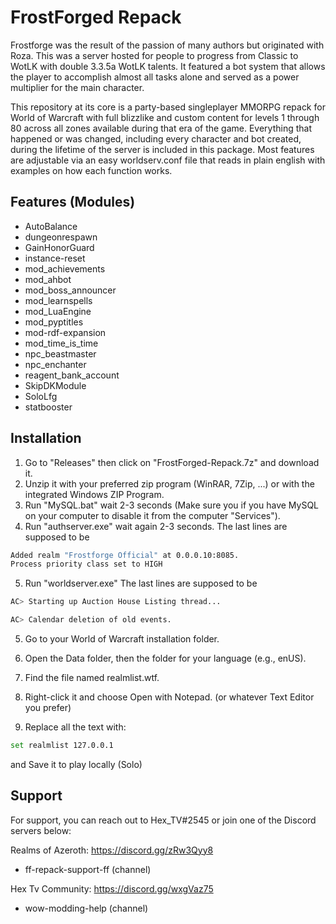 
# FrostForged Repack

Frostforge was the result of the passion of many authors but originated with Roza. This was a server hosted for people to progress from Classic to WotLK with double 3.3.5a WotLK talents. It featured a bot system that allows the player to accomplish almost all tasks alone and served as a power multiplier for the main character.

This repository at its core is a party-based singleplayer MMORPG repack for World of Warcraft with full blizzlike and custom content for levels 1 through 80 across all zones available during that era of the game. Everything that happened or was changed, including every character and bot created, during the lifetime of the server is included in this package. Most features are adjustable via an easy worldserv.conf file that reads in plain english with examples on how each function works. 
## Features (Modules)

- AutoBalance
- dungeonrespawn
- GainHonorGuard
- instance-reset
- mod_achievements
- mod_ahbot
- mod_boss_announcer
- mod_learnspells
- mod_LuaEngine
- mod_pyptitles
- mod-rdf-expansion
- mod_time_is_time
- npc_beastmaster
- npc_enchanter
- reagent_bank_account
- SkipDKModule
- SoloLfg
- statbooster


## Installation

1. Go to "Releases" then click on "FrostForged-Repack.7z" and download it.
2. Unzip it with your preferred zip program (WinRAR, 7Zip, ...) or with the integrated Windows ZIP Program.
3. Run "MySQL.bat" wait 2-3 seconds (Make sure you if you have MySQL on your computer to disable it from the computer "Services").
4. Run "authserver.exe" wait again 2-3 seconds. The last lines are supposed to be

```bash
Added realm "Frostforge Official" at 0.0.0.10:8085.
Process priority class set to HIGH
```
5. Run "worldserver.exe" The last lines are supposed to be

```bash
AC> Starting up Auction House Listing thread...

AC> Calendar deletion of old events.
```
5. Go to your World of Warcraft installation folder.

6.  Open the Data folder, then the folder for your language (e.g., enUS).

7. Find the file named realmlist.wtf.

8. Right-click it and choose Open with Notepad. (or whatever Text Editor you prefer)

9. Replace all the text with:

```bash
set realmlist 127.0.0.1
```
and Save it to play locally (Solo)
## Support

For support, you can reach out to Hex_TV#2545 or join one of the Discord servers below:


Realms of Azeroth: https://discord.gg/zRw3Qyy8
- ff-repack-support-ff (channel)
  
Hex Tv Community: https://discord.gg/wxgVaz75
- wow-modding-help (channel)
